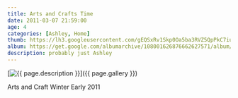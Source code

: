 ```yaml
---
title: Arts and Crafts Time
date: 2011-03-07 21:59:00
age: 4
categories: [Ashley, Home]
thumb: https://lh3.googleusercontent.com/gEQSxRv1Skp0Oa5ba3RVZ5QpPkC7iulH8hiEXv-_-6CBKWPB-mKafreorFcRnMkQ3ZwIQSm-TlGlaKcmplyBK_KT6AHy6tFVnJbmgavahYQ=w293-h220
album: https://get.google.com/albumarchive/108001626876662627571/album/AF1QipMBn-vyfsU2_gOouHlnb9B956j-t9AZrWwZ_rcz?authKey=CIiB76zep_fXCw
description: probably just Ashley
---
```

[<img src="{{ page.thumb }}" alt="{{ page.description }}" class="wyseguys-album"/>]({{ page.gallery }})

Arts and Craft Winter Early 2011